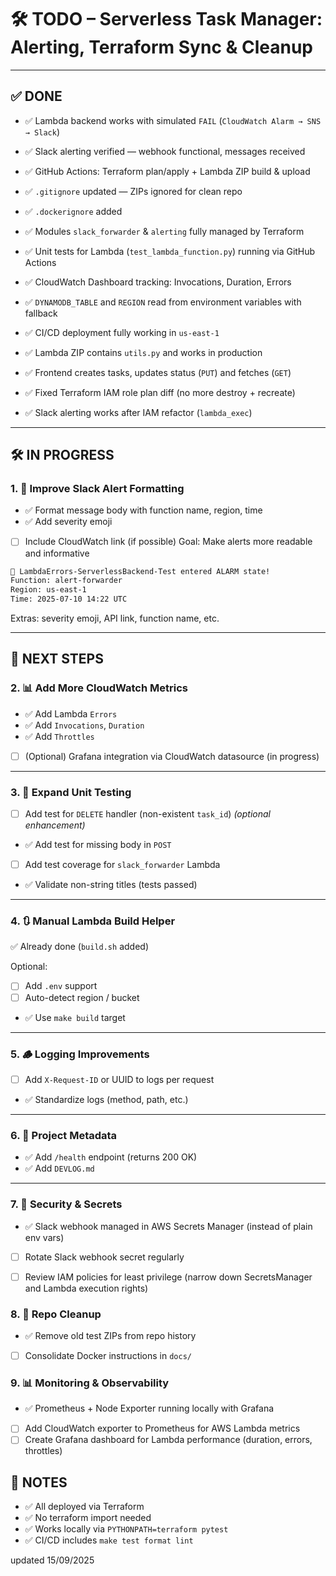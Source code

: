 # 🛠️ TODO – Serverless Task Manager: Alerting, Terraform Sync & Cleanup

---

## ✅ DONE

- ✅ Lambda backend works with simulated `FAIL` (`CloudWatch Alarm → SNS → Slack`)
- ✅ Slack alerting verified — webhook functional, messages received
- ✅ GitHub Actions: Terraform plan/apply + Lambda ZIP build & upload
- ✅ `.gitignore` updated — ZIPs ignored for clean repo
- ✅ `.dockerignore` added
- ✅ Modules `slack_forwarder` & `alerting` fully managed by Terraform
- ✅ Unit tests for Lambda (`test_lambda_function.py`) running via GitHub Actions
- ✅ CloudWatch Dashboard tracking: Invocations, Duration, Errors
- ✅ `DYNAMODB_TABLE` and `REGION` read from environment variables with fallback

- ✅ CI/CD deployment fully working in `us-east-1`
- ✅ Lambda ZIP contains `utils.py` and works in production
- ✅ Frontend creates tasks, updates status (`PUT`) and fetches (`GET`)
- ✅ Fixed Terraform IAM role plan diff (no more destroy + recreate)
- ✅ Slack alerting works after IAM refactor (`lambda_exec`)


---

## 🛠️ IN PROGRESS

### 1. 🎨 Improve Slack Alert Formatting

- ✅ Format message body with function name, region, time
- ✅ Add severity emoji
- [ ] Include CloudWatch link (if possible)
Goal: Make alerts more readable and informative

```bash
🚨 LambdaErrors-ServerlessBackend-Test entered ALARM state!
Function: alert-forwarder
Region: us-east-1
Time: 2025-07-10 14:22 UTC
```


Extras: severity emoji, API link, function name, etc.

---

## 🔁 NEXT STEPS

### 2. 📊 Add More CloudWatch Metrics

- ✅ Add Lambda `Errors`
- ✅ Add `Invocations`, `Duration`
- ✅ Add `Throttles`
- [ ] (Optional) Grafana integration via CloudWatch datasource (in progress)

---

### 3. 🧪 Expand Unit Testing

- [ ] Add test for `DELETE` handler (non-existent `task_id`) *(optional enhancement)*
- ✅ Add test for missing body in `POST`
- [ ] Add test coverage for `slack_forwarder` Lambda
- ✅ Validate non-string titles (tests passed)

---

### 4. 🔃 Manual Lambda Build Helper

✅ Already done (`build.sh` added)

Optional:
- [ ] Add `.env` support
- [ ] Auto-detect region / bucket
- ✅ Use `make build` target

---

### 5. 🪵 Logging Improvements

- [ ] Add `X-Request-ID` or UUID to logs per request
- ✅ Standardize logs (method, path, etc.)

---

### 6. 📁 Project Metadata

- ✅ Add `/health` endpoint (returns 200 OK)
- ✅ Add  `DEVLOG.md`

---

### 7. 🔐 Security & Secrets

- ✅ Slack webhook managed in AWS Secrets Manager (instead of plain env vars)
- [ ] Rotate Slack webhook secret regularly
- [ ] Review IAM policies for least privilege (narrow down SecretsManager and Lambda execution rights)



### 8. 🧹 Repo Cleanup

- ✅ Remove old test ZIPs from repo history
- [ ] Consolidate Docker instructions in `docs/`

### 9. 📊 Monitoring & Observability

- ✅ Prometheus + Node Exporter running locally with Grafana
- [ ] Add CloudWatch exporter to Prometheus for AWS Lambda metrics
- [ ] Create Grafana dashboard for Lambda performance (duration, errors, throttles)

## 🧭 NOTES

- ✅ All deployed via Terraform
- ✅ No terraform import needed
- ✅ Works locally via `PYTHONPATH=terraform pytest`
- ✅ CI/CD includes `make test format lint`


updated 15/09/2025